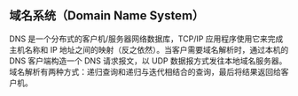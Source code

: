 ## 域名系统（Domain Name System）
DNS 是一个分布式的客户机/服务器网络数据库，TCP/IP 应用程序使用它来完成主机名称和 IP 地址之间的映射（反之依然）。当客户需要域名解析时，通过本机的 DNS 客户端构造一个 DNS 请求报文，以 UDP 数据报方式发往本地域名服务器。域名解析有两种方式：递归查询和递归与迭代相结合的查询，最后将结果返回给客户机。